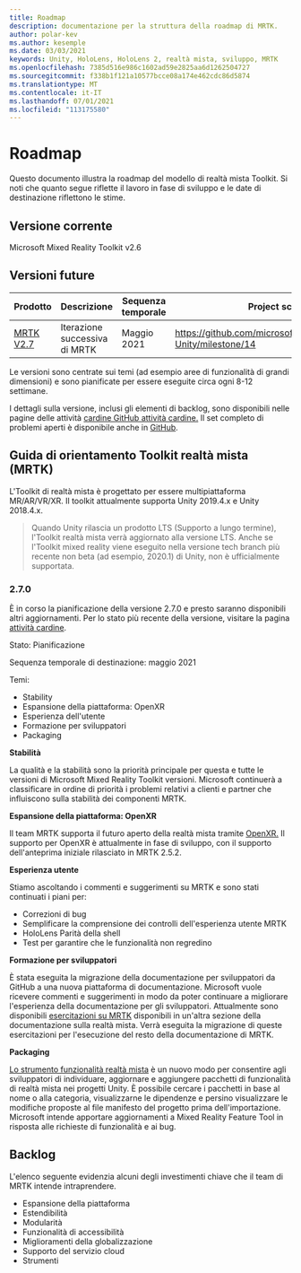 ```yaml
---
title: Roadmap
description: documentazione per la struttura della roadmap di MRTK.
author: polar-kev
ms.author: kesemple
ms.date: 03/03/2021
keywords: Unity, HoloLens, HoloLens 2, realtà mista, sviluppo, MRTK
ms.openlocfilehash: 7385d516e986c1602ad59e2825aa6d1262504727
ms.sourcegitcommit: f338b1f121a10577bcce08a174e462cdc86d5874
ms.translationtype: MT
ms.contentlocale: it-IT
ms.lasthandoff: 07/01/2021
ms.locfileid: "113175580"
---
```

# <a name="roadmap"></a>Roadmap

Questo documento illustra la roadmap del modello di realtà mista Toolkit. Si noti che quanto segue riflette il lavoro in fase di sviluppo e le date di destinazione riflettono le stime.

## <a name="current-release"></a>Versione corrente

Microsoft Mixed Reality Toolkit v2.6

## <a name="upcoming-releases"></a>Versioni future

| Prodotto | Descrizione | Sequenza temporale | Project scheda |
| --- | --- | --- | --- |
| [MRTK V2.7](#270) | Iterazione successiva di MRTK | Maggio 2021 | https://github.com/microsoft/MixedRealityToolkit-Unity/milestone/14 |

Le versioni sono centrate sui temi (ad esempio aree di funzionalità di grandi dimensioni) e sono pianificate per essere eseguite circa ogni 8-12 settimane.

I dettagli sulla versione, inclusi gli elementi di backlog, sono disponibili nelle pagine delle attività [cardine GitHub attività cardine.](https://github.com/Microsoft/MixedRealityToolkit-Unity/milestones) Il set completo di problemi aperti è disponibile anche in [GitHub](https://github.com/microsoft/MixedRealityToolkit-Unity/issues).

## <a name="mixed-reality-toolkit-mrtk-roadmap"></a>Guida di orientamento Toolkit realtà mista (MRTK)

L'Toolkit di realtà mista è progettato per essere multipiattaforma MR/AR/VR/XR. Il toolkit attualmente supporta Unity 2019.4.x e Unity 2018.4.x.

> Quando Unity rilascia un prodotto LTS (Supporto a lungo termine), l'Toolkit realtà mista verrà aggiornato alla versione LTS. Anche se l'Toolkit mixed reality viene eseguito nella versione tech branch più recente non beta (ad esempio, 2020.1) di Unity, non è ufficialmente supportata.

### <a name="270"></a>2.7.0

È in corso la pianificazione della versione 2.7.0 e presto saranno disponibili altri aggiornamenti.
Per lo stato più recente della versione, visitare la pagina [attività cardine](https://github.com/microsoft/MixedRealityToolkit-Unity/milestone/14).

Stato: Pianificazione

Sequenza temporale di destinazione: maggio 2021

Temi:

- Stability 
- Espansione della piattaforma: OpenXR
- Esperienza dell'utente
- Formazione per sviluppatori
- Packaging

**Stabilità**

La qualità e la stabilità sono la priorità principale per questa e tutte le versioni di Microsoft Mixed Reality Toolkit versioni. Microsoft continuerà a classificare in ordine di priorità i problemi relativi a clienti e partner che influiscono sulla stabilità dei componenti MRTK.

**Espansione della piattaforma: OpenXR**

Il team MRTK supporta il futuro aperto della realtà mista tramite [OpenXR.](https://techcommunity.microsoft.com/t5/mixed-reality-blog/moving-forward-to-openxr/ba-p/1825672) Il supporto per OpenXR è attualmente in fase di sviluppo, con il supporto dell'anteprima iniziale rilasciato in MRTK 2.5.2.

**Esperienza utente**

Stiamo ascoltando i commenti e suggerimenti su MRTK e sono stati continuati i piani per:

- Correzioni di bug
- Semplificare la comprensione dei controlli dell'esperienza utente MRTK
- HoloLens Parità della shell
- Test per garantire che le funzionalità non regredino

**Formazione per sviluppatori**

È stata eseguita la migrazione della documentazione per sviluppatori da GitHub a una nuova piattaforma di documentazione. Microsoft vuole ricevere commenti e suggerimenti in modo da poter continuare a migliorare l'esperienza della documentazione per gli sviluppatori.
Attualmente sono disponibili [esercitazioni su MRTK](/windows/mixed-reality/develop/unity/tutorials) disponibili in un'altra sezione della documentazione sulla realtà mista. Verrà eseguita la migrazione di queste esercitazioni per l'esecuzione del resto della documentazione di MRTK. 

**Packaging**

[Lo strumento funzionalità realtà mista](/windows/mixed-reality/develop/unity/welcome-to-mr-feature-tool) è un nuovo modo per consentire agli sviluppatori di individuare, aggiornare e aggiungere pacchetti di funzionalità di realtà mista nei progetti Unity. È possibile cercare i pacchetti in base al nome o alla categoria, visualizzarne le dipendenze e persino visualizzare le modifiche proposte al file manifesto del progetto prima dell'importazione. Microsoft intende apportare aggiornamenti a Mixed Reality Feature Tool in risposta alle richieste di funzionalità e ai bug.

## <a name="backlog"></a>Backlog

L'elenco seguente evidenzia alcuni degli investimenti chiave che il team di MRTK intende intraprendere.

- Espansione della piattaforma
- Estendibilità
- Modularità
- Funzionalità di accessibilità
- Miglioramenti della globalizzazione
- Supporto del servizio cloud
- Strumenti
